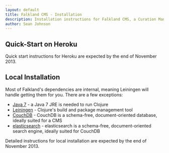 ```yaml
---
layout: default
title: Falkland CMS - Installation
description: Installation instructions for Falkland CMS, a Curation Management System used to collect, organize, curate and present the knowledge that exists in the world about a particular topic.
author: Sean Johnson
---
```


## Quick-Start on Heroku

Quick start instructions for Heroku are expected by the end of November 2013.

## Local Installation

Most of Falkland's dependencies are internal, meaning Leiningen will handle getting them for you. There are a few exceptions:

* [Java 7](http://www.oracle.com/technetwork/java/javase/downloads/index.html) - a Java 7 JRE is needed to run Clojure
* [Leiningen](https://github.com/technomancy/leiningen) - Clojure's build and package management tool
* [CouchDB](http://http://couchdb.apache.org/) - CouchDB is a schema-free, document-oriented database, ideally suited for a CMS
* [elasticsearch](http://www.elasticsearch.org/) - elasticsearch is a schema-free, document-oriented search engine, ideally suited for CouchDB

Detailed instructions for local installation are expected by the end of November 2013.